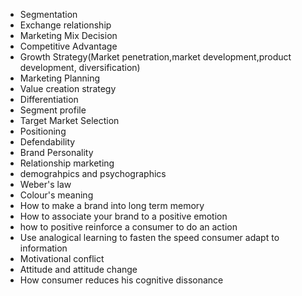 * Segmentation
* Exchange relationship
* Marketing Mix Decision
* Competitive Advantage
* Growth Strategy(Market penetration,market development,product development, diversification)
* Marketing Planning
* Value creation strategy
* Differentiation
* Segment profile
* Target Market Selection
* Positioning
* Defendability
* Brand Personality
* Relationship marketing
* demograhpics and psychographics
* Weber's law
* Colour's meaning
* How to make a brand into long term memory
* How to associate your brand to a positive emotion
* how to positive reinforce a consumer to do an action
* Use analogical learning to fasten the speed consumer adapt to information
* Motivational conflict
* Attitude and attitude change
* How consumer reduces his cognitive dissonance